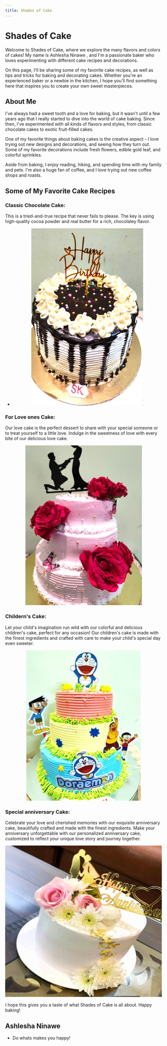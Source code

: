 ```yaml
---
title: Shades of Cake
---
```


# Shades of Cake

Welcome to Shades of Cake, where we explore the many flavors and colors of cakes! My name is Ashlesha Ninawe , and I'm a passionate baker who loves experimenting with different cake recipes and decorations.

On this page, I'll be sharing some of my favorite cake recipes, as well as tips and tricks for baking and decorating cakes. Whether you're an experienced baker or a newbie in the kitchen, I hope you'll find something here that inspires you to create your own sweet masterpieces.

## About Me

I've always had a sweet tooth and a love for baking, but it wasn't until a few years ago that I really started to dive into the world of cake baking. Since then, I've experimented with all kinds of flavors and styles, from classic chocolate cakes to exotic fruit-filled cakes.

One of my favorite things about baking cakes is the creative aspect - I love trying out new designs and decorations, and seeing how they turn out. Some of my favorite decorations include fresh flowers, edible gold leaf, and colorful sprinkles.

Aside from baking, I enjoy reading, hiking, and spending time with my family and pets. I'm also a huge fan of coffee, and I love trying out new coffee shops and roasts.

## Some of My Favorite Cake Recipes

### Classic Chocolate Cake: 
 This is a tried-and-true recipe that never fails to please. 
 The key is using high-quality cocoa powder and real butter for a rich, chocolatey flavor.
- <center><img src="assets/img/hbd.jpg "/></center>

### For Love ones Cake: 
  Our love cake is the perfect dessert to share with your special someone or to treat yourself to a little love.
  Indulge in the sweetness of love with every bite of our delicious love cake.
  <center><img src="assets/img/love.jpg "/></center>

### Childern's Cake:   
  Let your child's imagination run wild with our colorful and delicious children's cake, perfect for any occasion!
  Our children's cake is made with the finest ingredients and crafted with care to make your child's special day even sweeter.
  <center><img src="assets/img/dora.jpg "/></center>
  
### Special anniversary Cake: 
 Celebrate your love and cherished memories with our exquisite anniversary cake, beautifully crafted and made with the finest ingredients. 
 Make your anniversary unforgettable with our personalized anniversary cake, customized to reflect your unique love story and journey together.
  <center><img src="assets/img/anvr.jpg "/></center>
  
I hope this gives you a taste of what Shades of Cake is all about. Happy baking!

## Ashlesha Ninawe
- Do whats makes you happy!
